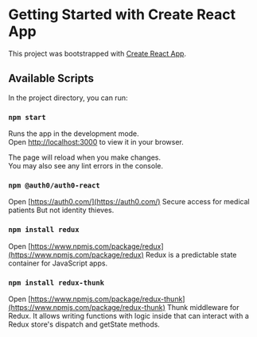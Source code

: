 # Getting Started with Create React App

This project was bootstrapped with [Create React App](https://github.com/facebook/create-react-app).

## Available Scripts

In the project directory, you can run:

### `npm start`

Runs the app in the development mode.\
Open [http://localhost:3000](http://localhost:3000) to view it in your browser.

The page will reload when you make changes.\
You may also see any lint errors in the console.

### `npm @auth0/auth0-react`
Open [https://auth0.com/](https://auth0.com/) Secure access for medical patients But not identity thieves.

### `npm install redux`
Open [https://www.npmjs.com/package/redux](https://www.npmjs.com/package/redux) Redux is a predictable state container for JavaScript apps.
### `npm install redux-thunk`
Open [https://www.npmjs.com/package/redux-thunk](https://www.npmjs.com/package/redux-thunk) Thunk middleware for Redux. It allows writing functions with logic inside that can interact with a Redux store's dispatch and getState methods.


